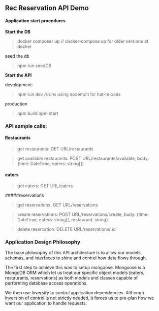 
## Rec Reservation API Demo

#### Application start procedures

__Start the DB__

> docker composer up // docker-compose up for older versions of docker

seed the db

> npm run seedDB

__Start the API__

development: 
>npm run dev //runs using nodemon for hot-reloads

production
>npm build
>npm start

### API sample calls:

#### Restaurants
> get restaurants: GET URL/restaurants

> get available restaurants: POST URL/restaurants/available, body: {time: DateTime, eaters: string[]}

#### eaters

> get eaters: GET URL/eaters

#####reservations

> get reservations: GET URL/reservations

> create reservations: POST URL/reservations/create, body: {time: DateTime, eaters: string[], restaurant: string}

> delete resercation: DELETE URL/reservations/:id


### Application Design Philosophy

The base philosophy of this API architecture is to allow our models, schemas, and interfaces to shine and control how data flows through.

The first step to achieve this was to setup mongoose. Mongoose is a MongoDB ORM which let us treat our specific object models (eaters, restaurants, reservations) as both models and classes capable of performing database access operations. 

We then use Inversify to control application dependencies. Although inversion of control is not strictly needed, it forces us to pre-plan how we want our application to handle requests. 
